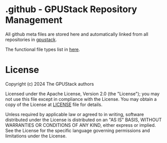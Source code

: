 # .github - GPUStack Repository Management

All github meta files are stored here and automatically linked from all repositories in [gpustack](https://github.com/gpustack).

The functional file types list in [here](https://docs.github.com/en/github/building-a-strong-community/creating-a-default-community-health-file#supported-file-types).

# License

Copyright (c) 2024 The GPUStack authors

Licensed under the Apache License, Version 2.0 (the "License");
you may not use this file except in compliance with the License.
You may obtain a copy of the License at [LICENSE](./LICENSE) file for details.

Unless required by applicable law or agreed to in writing, software
distributed under the License is distributed on an "AS IS" BASIS,
WITHOUT WARRANTIES OR CONDITIONS OF ANY KIND, either express or implied.
See the License for the specific language governing permissions and
limitations under the License.
